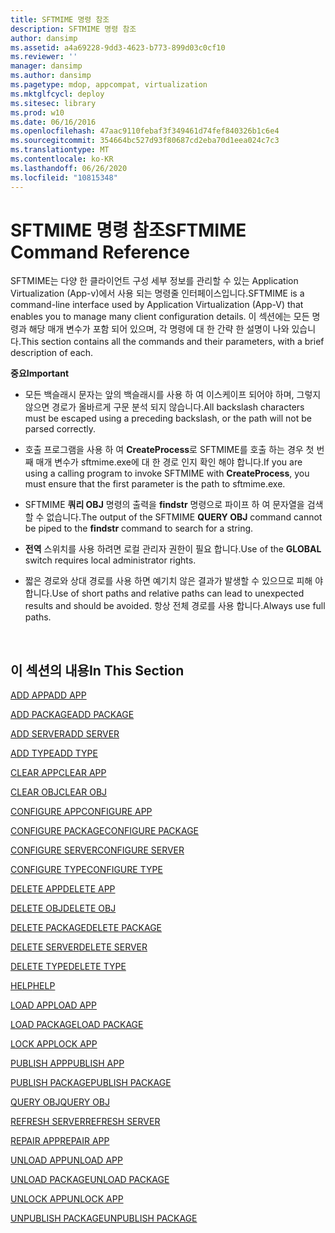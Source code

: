```yaml
---
title: SFTMIME 명령 참조
description: SFTMIME 명령 참조
author: dansimp
ms.assetid: a4a69228-9dd3-4623-b773-899d03c0cf10
ms.reviewer: ''
manager: dansimp
ms.author: dansimp
ms.pagetype: mdop, appcompat, virtualization
ms.mktglfcycl: deploy
ms.sitesec: library
ms.prod: w10
ms.date: 06/16/2016
ms.openlocfilehash: 47aac9110febaf3f349461d74fef840326b1c6e4
ms.sourcegitcommit: 354664bc527d93f80687cd2eba70d1eea024c7c3
ms.translationtype: MT
ms.contentlocale: ko-KR
ms.lasthandoff: 06/26/2020
ms.locfileid: "10815348"
---
```

# <span data-ttu-id="4715c-103">SFTMIME 명령 참조</span><span class="sxs-lookup"><span data-stu-id="4715c-103">SFTMIME Command Reference</span></span>


<span data-ttu-id="4715c-104">SFTMIME는 다양 한 클라이언트 구성 세부 정보를 관리할 수 있는 Application Virtualization (App-v)에서 사용 되는 명령줄 인터페이스입니다.</span><span class="sxs-lookup"><span data-stu-id="4715c-104">SFTMIME is a command-line interface used by Application Virtualization (App-V) that enables you to manage many client configuration details.</span></span> <span data-ttu-id="4715c-105">이 섹션에는 모든 명령과 해당 매개 변수가 포함 되어 있으며, 각 명령에 대 한 간략 한 설명이 나와 있습니다.</span><span class="sxs-lookup"><span data-stu-id="4715c-105">This section contains all the commands and their parameters, with a brief description of each.</span></span>

**<span data-ttu-id="4715c-106">중요</span><span class="sxs-lookup"><span data-stu-id="4715c-106">Important</span></span>**  
-   <span data-ttu-id="4715c-107">모든 백슬래시 문자는 앞의 백슬래시를 사용 하 여 이스케이프 되어야 하며, 그렇지 않으면 경로가 올바르게 구문 분석 되지 않습니다.</span><span class="sxs-lookup"><span data-stu-id="4715c-107">All backslash characters must be escaped using a preceding backslash, or the path will not be parsed correctly.</span></span>

-   <span data-ttu-id="4715c-108">호출 프로그램을 사용 하 여 **CreateProcess**로 SFTMIME를 호출 하는 경우 첫 번째 매개 변수가 sftmime.exe에 대 한 경로 인지 확인 해야 합니다.</span><span class="sxs-lookup"><span data-stu-id="4715c-108">If you are using a calling program to invoke SFTMIME with **CreateProcess**, you must ensure that the first parameter is the path to sftmime.exe.</span></span>

-   <span data-ttu-id="4715c-109">SFTMIME **쿼리 OBJ** 명령의 출력을 **findstr** 명령으로 파이프 하 여 문자열을 검색할 수 없습니다.</span><span class="sxs-lookup"><span data-stu-id="4715c-109">The output of the SFTMIME **QUERY OBJ** command cannot be piped to the **findstr** command to search for a string.</span></span>

-   <span data-ttu-id="4715c-110">**전역** 스위치를 사용 하려면 로컬 관리자 권한이 필요 합니다.</span><span class="sxs-lookup"><span data-stu-id="4715c-110">Use of the **GLOBAL** switch requires local administrator rights.</span></span>

-   <span data-ttu-id="4715c-111">짧은 경로와 상대 경로를 사용 하면 예기치 않은 결과가 발생할 수 있으므로 피해 야 합니다.</span><span class="sxs-lookup"><span data-stu-id="4715c-111">Use of short paths and relative paths can lead to unexpected results and should be avoided.</span></span> <span data-ttu-id="4715c-112">항상 전체 경로를 사용 합니다.</span><span class="sxs-lookup"><span data-stu-id="4715c-112">Always use full paths.</span></span>

 

## <span data-ttu-id="4715c-113">이 섹션의 내용</span><span class="sxs-lookup"><span data-stu-id="4715c-113">In This Section</span></span>


[<span data-ttu-id="4715c-114">ADD APP</span><span class="sxs-lookup"><span data-stu-id="4715c-114">ADD APP</span></span>](add-app.md)

[<span data-ttu-id="4715c-115">ADD PACKAGE</span><span class="sxs-lookup"><span data-stu-id="4715c-115">ADD PACKAGE</span></span>](add-package.md)

[<span data-ttu-id="4715c-116">ADD SERVER</span><span class="sxs-lookup"><span data-stu-id="4715c-116">ADD SERVER</span></span>](add-server.md)

[<span data-ttu-id="4715c-117">ADD TYPE</span><span class="sxs-lookup"><span data-stu-id="4715c-117">ADD TYPE</span></span>](add-type.md)

[<span data-ttu-id="4715c-118">CLEAR APP</span><span class="sxs-lookup"><span data-stu-id="4715c-118">CLEAR APP</span></span>](clear-app.md)

[<span data-ttu-id="4715c-119">CLEAR OBJ</span><span class="sxs-lookup"><span data-stu-id="4715c-119">CLEAR OBJ</span></span>](clear-obj.md)

[<span data-ttu-id="4715c-120">CONFIGURE APP</span><span class="sxs-lookup"><span data-stu-id="4715c-120">CONFIGURE APP</span></span>](configure-app.md)

[<span data-ttu-id="4715c-121">CONFIGURE PACKAGE</span><span class="sxs-lookup"><span data-stu-id="4715c-121">CONFIGURE PACKAGE</span></span>](configure-package.md)

[<span data-ttu-id="4715c-122">CONFIGURE SERVER</span><span class="sxs-lookup"><span data-stu-id="4715c-122">CONFIGURE SERVER</span></span>](configure-server.md)

[<span data-ttu-id="4715c-123">CONFIGURE TYPE</span><span class="sxs-lookup"><span data-stu-id="4715c-123">CONFIGURE TYPE</span></span>](configure-type.md)

[<span data-ttu-id="4715c-124">DELETE APP</span><span class="sxs-lookup"><span data-stu-id="4715c-124">DELETE APP</span></span>](delete-app.md)

[<span data-ttu-id="4715c-125">DELETE OBJ</span><span class="sxs-lookup"><span data-stu-id="4715c-125">DELETE OBJ</span></span>](delete-obj.md)

[<span data-ttu-id="4715c-126">DELETE PACKAGE</span><span class="sxs-lookup"><span data-stu-id="4715c-126">DELETE PACKAGE</span></span>](delete-package.md)

[<span data-ttu-id="4715c-127">DELETE SERVER</span><span class="sxs-lookup"><span data-stu-id="4715c-127">DELETE SERVER</span></span>](delete-server.md)

[<span data-ttu-id="4715c-128">DELETE TYPE</span><span class="sxs-lookup"><span data-stu-id="4715c-128">DELETE TYPE</span></span>](delete-type.md)

[<span data-ttu-id="4715c-129">HELP</span><span class="sxs-lookup"><span data-stu-id="4715c-129">HELP</span></span>](help.md)

[<span data-ttu-id="4715c-130">LOAD APP</span><span class="sxs-lookup"><span data-stu-id="4715c-130">LOAD APP</span></span>](load-app.md)

[<span data-ttu-id="4715c-131">LOAD PACKAGE</span><span class="sxs-lookup"><span data-stu-id="4715c-131">LOAD PACKAGE</span></span>](load-package.md)

[<span data-ttu-id="4715c-132">LOCK APP</span><span class="sxs-lookup"><span data-stu-id="4715c-132">LOCK APP</span></span>](lock-app.md)

[<span data-ttu-id="4715c-133">PUBLISH APP</span><span class="sxs-lookup"><span data-stu-id="4715c-133">PUBLISH APP</span></span>](publish-app.md)

[<span data-ttu-id="4715c-134">PUBLISH PACKAGE</span><span class="sxs-lookup"><span data-stu-id="4715c-134">PUBLISH PACKAGE</span></span>](publish-package.md)

[<span data-ttu-id="4715c-135">QUERY OBJ</span><span class="sxs-lookup"><span data-stu-id="4715c-135">QUERY OBJ</span></span>](query-obj.md)

[<span data-ttu-id="4715c-136">REFRESH SERVER</span><span class="sxs-lookup"><span data-stu-id="4715c-136">REFRESH SERVER</span></span>](refresh-server.md)

[<span data-ttu-id="4715c-137">REPAIR APP</span><span class="sxs-lookup"><span data-stu-id="4715c-137">REPAIR APP</span></span>](repair-app.md)

[<span data-ttu-id="4715c-138">UNLOAD APP</span><span class="sxs-lookup"><span data-stu-id="4715c-138">UNLOAD APP</span></span>](unload-app.md)

[<span data-ttu-id="4715c-139">UNLOAD PACKAGE</span><span class="sxs-lookup"><span data-stu-id="4715c-139">UNLOAD PACKAGE</span></span>](unload-package.md)

[<span data-ttu-id="4715c-140">UNLOCK APP</span><span class="sxs-lookup"><span data-stu-id="4715c-140">UNLOCK APP</span></span>](unlock-app.md)

[<span data-ttu-id="4715c-141">UNPUBLISH PACKAGE</span><span class="sxs-lookup"><span data-stu-id="4715c-141">UNPUBLISH PACKAGE</span></span>](unpublish-package.md)

 

 





